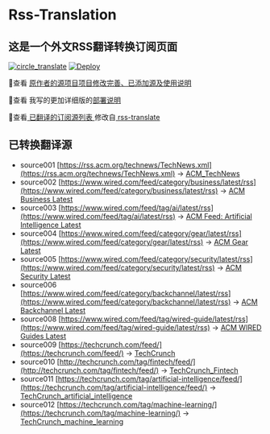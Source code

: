 #  Rss-Translation

## 这是一个外文RSS翻译转换订阅页面 

[![circle_translate](https://github.com/xcpow/Rss-Translation/actions/workflows/circle_translate.yml/badge.svg)](https://github.com/xcpow/Rss-Translation/actions/workflows/circle_translate.yml) [![Deploy](https://github.com/xcpow/Rss-Translation/actions/workflows/jekyll-gh-pages.yml/badge.svg)](https://github.com/xcpow/Rss-Translation/actions/workflows/jekyll-gh-pages.yml)

 📢查看 [原作者的源项目项目修改完善、已添加源及使用说明](https://github.com/xcpow/Rss-Translation/tree/main/illustrate) 

 📢查看 我写的更加详细版的[部署说明](https://www.xcpow.net/tutorial/801)

 📢查看[ 已翻译的订阅源列表 ](https://xcpow.github.io/Rss-Translation) 修改自[ rss-translate ](https://github.com/rcy1314/Rss-Translation)

## 已转换翻译源
 - source001 [https://rss.acm.org/technews/TechNews.xml](https://rss.acm.org/technews/TechNews.xml) -> [ACM_TechNews](rss/ACM_TechNews.xml)
 - source002 [https://www.wired.com/feed/category/business/latest/rss](https://www.wired.com/feed/category/business/latest/rss) -> [ACM Business Latest](rss/ACM%20Business%20Latest.xml)
 - source003 [https://www.wired.com/feed/tag/ai/latest/rss](https://www.wired.com/feed/tag/ai/latest/rss) -> [ACM Feed: Artificial Intelligence Latest](rss/ACM%20Feed%3A%20Artificial%20Intelligence%20Latest.xml)
 - source004 [https://www.wired.com/feed/category/gear/latest/rss](https://www.wired.com/feed/category/gear/latest/rss) -> [ACM Gear Latest](rss/ACM%20Gear%20Latest.xml)
 - source005 [https://www.wired.com/feed/category/security/latest/rss](https://www.wired.com/feed/category/security/latest/rss) -> [ACM Security Latest](rss/ACM%20Security%20Latest.xml)
 - source006 [https://www.wired.com/feed/category/backchannel/latest/rss](https://www.wired.com/feed/category/backchannel/latest/rss) -> [ACM Backchannel Latest](rss/ACM%20Backchannel%20Latest.xml)
 - source008 [https://www.wired.com/feed/tag/wired-guide/latest/rss](https://www.wired.com/feed/tag/wired-guide/latest/rss) -> [ACM WIRED Guides Latest](rss/ACM%20WIRED%20Guides%20Latest.xml)
 - source009 [https://techcrunch.com/feed/](https://techcrunch.com/feed/) -> [TechCrunch](rss/TechCrunch.xml)
 - source010 [http://techcrunch.com/tag/fintech/feed/](http://techcrunch.com/tag/fintech/feed/) -> [TechCrunch_Fintech](rss/TechCrunch_Fintech.xml)
 - source011 [https://techcrunch.com/tag/artificial-intelligence/feed/](https://techcrunch.com/tag/artificial-intelligence/feed/) -> [TechCrunch_artificial_intelligence](rss/TechCrunch_artificial_intelligence.xml)
 - source012 [https://techcrunch.com/tag/machine-learning/](https://techcrunch.com/tag/machine-learning/) -> [TechCrunch_machine_learning](rss/TechCrunch_machine_learning.xml)
